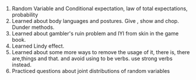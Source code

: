 

1. Random Variable and Conditional expectation, law of total expectations, probability 
2. Learned about body languages and postures. Give , show and chop. Dunder methods.
3. Learned about gambler's ruin problem and IYI from skin in the game book.
4. Learned Lindy effect.
5. Learned about some more ways to remove the usage of it, there is, there are,things and that. and avoid using to be verbs. use strong verbs instead.
6. Practiced questions about joint distributions of random variables

 
   
